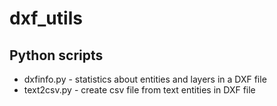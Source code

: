 # dxf_utils

## Python scripts

* dxfinfo.py  - statistics about entities and layers in a DXF file
* text2csv.py - create csv file from text entities in DXF file
